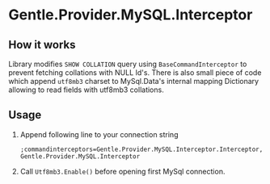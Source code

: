 ﻿# Gentle.Provider.MySQL.Interceptor

## How it works

Library modifies `SHOW COLLATION` query using `BaseCommandInterceptor` to prevent fetching collations with NULL Id's.
There is also small piece of code which append `utf8mb3` charset to MySql.Data's internal mapping Dictionary allowing
to read fields with utf8mb3 collations.

## Usage

1. Append following line to your connection string

    `;commandinterceptors=Gentle.Provider.MySQL.Interceptor.Interceptor,Gentle.Provider.MySQL.Interceptor`

2. Call `Utf8mb3.Enable()` before opening first MySql connection.
